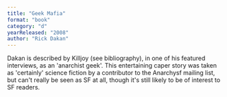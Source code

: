 ```yaml
---
title: "Geek Mafia"
format: "book"
category: "d"
yearReleased: "2008"
author: "Rick Dakan"
---
```

Dakan is described by Killjoy (see bibliography), in one of his featured interviews, as an 'anarchist geek'. This  entertaining caper story was taken as 'certainly' science fiction by a  contributor to the Anarchysf mailing list, but can't really be seen as SF at  all, though it's still likely to be of interest to SF readers.
 
